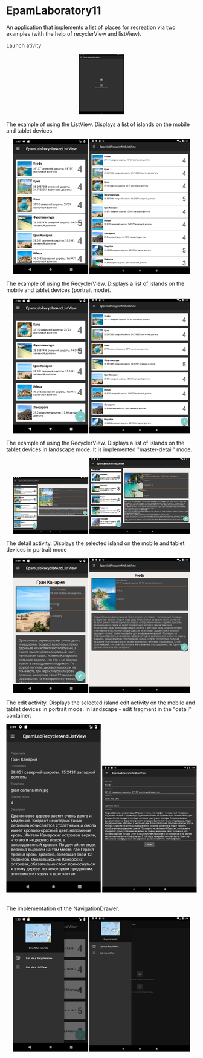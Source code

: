 # EpamLaboratory11
<p>An application that implements a list of places for recreation via two examples (with the help of recyclerView and listView).</p>
<p> Launch ativity </p>
<p align="center">
  <img padding="24px" src="https://github.com/natalliarad/EpamLaboratory11/blob/master/Screenshot_1524578870.png" width="120"/>
</p>
<p>The example of using the ListView. Displays a list of islands on the mobile and tablet devices.</p>
<p align="center">
  <img padding="24px" src="https://github.com/natalliarad/EpamLaboratory11/blob/master/listView_mobile.png" width="200"/>
  <img padding="24px" src="https://github.com/natalliarad/EpamLaboratory11/blob/master/listView_tablet.png" width="267"/>
</p>
<p>The example of using the RecyclerView. Displays a list of islands on the mobile and tablet devices (portrait mode).</p>
<p align="center">
  <img padding="24px" src="https://github.com/natalliarad/EpamLaboratory11/blob/master/recycler_mobile.png" width="200"/>
  <img padding="24px" src="https://github.com/natalliarad/EpamLaboratory11/blob/master/recycler_tablet.png" width="267"/>
</p>
<p>The example of using the RecyclerView. Displays a list of islands on the tablet devices in landscape mode. It is implemented "master-detail" mode.</p>
<p align="center">
  <img padding="24px" src="https://github.com/natalliarad/EpamLaboratory11/blob/master/recycler_detail_tablet_1.png" width="200"/>
  <img padding="24px" src="https://github.com/natalliarad/EpamLaboratory11/blob/master/recycler_detail_tablet_2.png" width="267"/>
</p>
<p>The detail activity. Displays the selected island on the mobile and tablet devices in portrait mode</p>
<p align="center">
  <img padding="24px" src="https://github.com/natalliarad/EpamLaboratory11/blob/master/detail_mobile.png" width="200"/>
  <img padding="24px" src="https://github.com/natalliarad/EpamLaboratory11/blob/master/detail_tablet.png" width="267"/>
</p>
<p>The edit activity. Displays the selected island edit activity on the mobile and tablet devices in portrait mode. In landscape - edit fragment in the "detail" container.</p>
<p align="center">
  <img padding="24px" src="https://github.com/natalliarad/EpamLaboratory11/blob/master/edit_mobile.png" width="250"/>
  <img padding="24px" src="https://github.com/natalliarad/EpamLaboratory11/blob/master/edit_tablet.png" width="250"/>
  <img padding="https://github.com/natalliarad/EpamLaboratory11/blob/master/recycler_edit_tablet.png" width="250"/>
</p>
<p>The implementation of the NavigationDrawer.</p>
<p align="center">
  <img padding="24px" src="https://github.com/natalliarad/EpamLaboratory11/blob/master/drawer_mobile.png" width="200"/>
  <img padding="24px" src="https://github.com/natalliarad/EpamLaboratory11/blob/master/drawer_layout.png" width="267"/>
</p>
